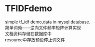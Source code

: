 # TFIDFdemo
simple tf_idf demo,data in mysql database.</br>
简单词频——逆向文件频率矩阵计算实现</br>
文档资料存储在数据库中</br>
resource中存放预设停止词文件</br>
